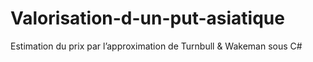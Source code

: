 # Valorisation-d-un-put-asiatique
Estimation du prix par l’approximation de Turnbull &amp; Wakeman sous C#
